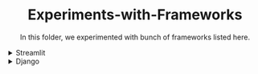 <h1 align="center">Experiments-with-Frameworks</h1>
<p align="center">
In this folder, we experimented with bunch of frameworks listed here. 
</p>

<details>
<summary>Streamlit</summary>
<br>
  
```pip install streamlit```

```cd Experiments-with-Frameworks```

``` cd Streamlit ```

``` streamlit run main.py ```
</details>



<details>
<summary>Django</summary>
<br>
<b>Requirements: Ubuntu 20.04</b>

```sudo apt install python3-django```

```cd Experiments-with-Frameworks```

```cd Django```

```pip3 -r requirements.txt```






<details>
<summary>Creating VENV Environment </summary>



[https://realpython.com/python-virtual-environments-a-primer/]

```python -m -m venv <NAME OF FILE>```
</details>










<details>
<summary>Activating VENV Environment </summary>

**Make sure you are on a directory that VENV is created on**


[https://realpython.com/python-virtual-environments-a-primer/]

```source venv/bin/activate```
</details>




<details>
<summary>Installing Django </summary>

**Make sure you are on a directory that VENV is created on**



```pip3 install django```
</details>




<details>
<summary>Starting the Django Project  </summary>

**Make sure you are on a directory that VENV is created on**



```django-admin startproject <NAME OF FILE>```
</details>



<details>
<summary>Running the Django Project  </summary>

**Make sure you are on a directory that VENV is created on**



```python3 manage.py runserver```
</details>



<details>
<summary>Exporting the VENV  </summary>

**Make sure you are on a directory that VENV is created on**

[https://github.com/mignev/venv]


```venv export <NAME OF FILE>```


</details>




</details>

